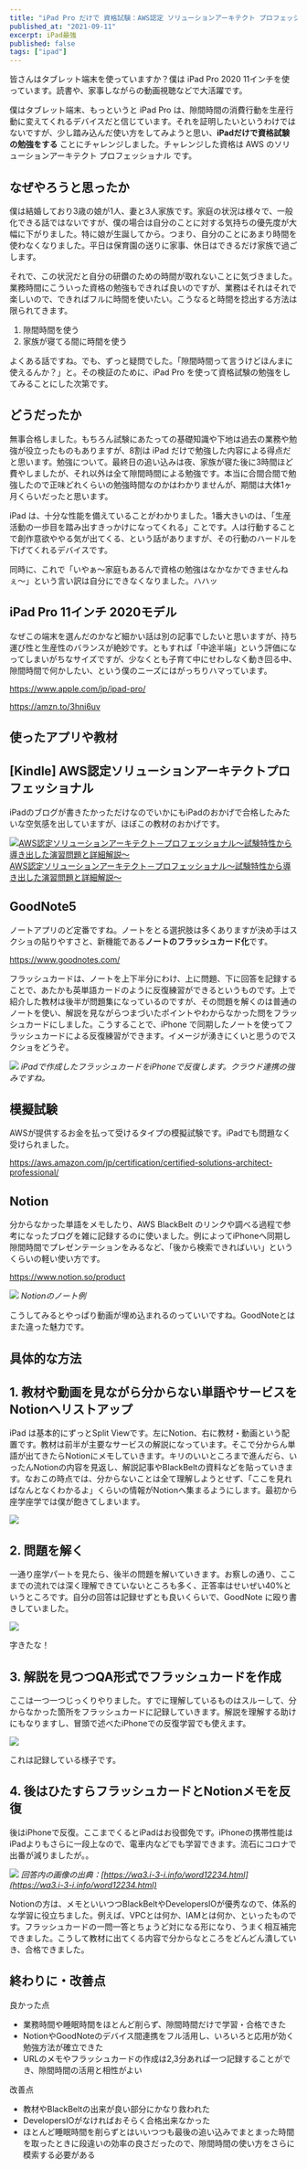 ```yaml
---
title: "iPad Pro だけで 資格試験：AWS認定 ソリューションアーキテクト プロフェッショナルに合格したので記録を残す"
published_at: "2021-09-11"
excerpt: iPad最強
published: false
tags: ["ipad"]
---
```


皆さんはタブレット端末を使っていますか？僕は iPad Pro 2020 11インチを使っています。読書や、家事しながらの動画視聴などで大活躍です。

僕はタブレット端末、もっというと iPad Pro は、隙間時間の消費行動を生産行動に変えてくれるデバイスだと信じています。それを証明したいというわけではないですが、少し踏み込んだ使い方をしてみようと思い、**iPadだけで資格試験の勉強をする** ことにチャレンジしました。チャレンジした資格は AWS のソリューションアーキテクト プロフェッショナル です。

## なぜやろうと思ったか

僕は結婚しており3歳の娘が1人、妻と3人家族です。家庭の状況は様々で、一般化できる話ではないですが、僕の場合は自分のことに対する気持ちの優先度が大幅に下がりました。特に娘が生誕してから。つまり、自分のことにあまり時間を使わなくなりました。平日は保育園の送りに家事、休日はできるだけ家族で過ごします。

それで、この状況だと自分の研鑽のための時間が取れないことに気づきました。業務時間にこういった資格の勉強もできれば良いのですが、業務はそれはそれで楽しいので、できればフルに時間を使いたい。こうなると時間を捻出する方法は限られてきます。

1. 隙間時間を使う
2. 家族が寝てる間に時間を使う

よくある話ですね。でも、ずっと疑問でした。「隙間時間って言うけどほんまに使えるんか？」と。その検証のために、iPad Pro を使って資格試験の勉強をしてみることにした次第です。

## どうだったか

無事合格しました。もちろん試験にあたっての基礎知識や下地は過去の業務や勉強が役立ったものもありますが、8割は iPad だけで勉強した内容による得点だと思います。勉強について。最終日の追い込みは夜、家族が寝た後に3時間ほど費やしましたが、それ以外は全て隙間時間による勉強です。本当に合間合間で勉強したので正味どれくらいの勉強時間なのかはわかりませんが、期間は大体1ヶ月くらいだったと思います。

iPad は、十分な性能を備えていることがわかりました。1番大きいのは、「生産活動の一歩目を踏み出すきっかけになってくれる」ことです。人は行動することで創作意欲ややる気が出てくる、という話がありますが、その行動のハードルを下げてくれるデバイスです。

同時に、これで「いやぁ〜家庭もあるんで資格の勉強はなかなかできませんねぇ〜」という言い訳は自分にできなくなりました。ハハッ

## iPad Pro 11インチ 2020モデル

なぜこの端末を選んだのかなど細かい話は別の記事でしたいと思いますが、持ち運び性と生産性のバランスが絶妙です。ともすれば「中途半端」という評価になってしまいがちなサイズですが、少なくとも子育て中にせわしなく動き回る中、隙間時間で何かしたい、という僕のニーズにはがっちりハマっています。

https://www.apple.com/jp/ipad-pro/

https://amzn.to/3hni6uv

## 使ったアプリや教材

## [Kindle] AWS認定ソリューションアーキテクトプロフェッショナル

iPadのブログが書きたかっただけなのでいかにもiPadのおかげで合格したみたいな空気感を出していますが、ほぼこの教材のおかげです。

[![AWS認定ソリューションアーキテクト－プロフェッショナル～試験特性から導き出した演習問題と詳細解説～](https://ws-fe.amazon-adsystem.com/widgets/q?_encoding=UTF8&MarketPlace=JP&ASIN=B08F9CQ6LT&ServiceVersion=20070822&ID=AsinImage&WS=1&Format=_SL250_&tag=yuwasama-22)](https://amzn.to/2XkbrKx)
[AWS認定ソリューションアーキテクト－プロフェッショナル～試験特性から導き出した演習問題と詳細解説～](https://amzn.to/2XkbrKx)

## GoodNote5

ノートアプリのど定番ですね。ノートをとる選択肢は多くありますが決め手はスクショの貼りやすさと、新機能である**ノートのフラッシュカード化**です。

https://www.goodnotes.com/

フラッシュカードは、ノートを上下半分にわけ、上に問題、下に回答を記録することで、あたかも英単語カードのように反復練習ができるというものです。上で紹介した教材は後半が問題集になっているのですが、その問題を解くのは普通のノートを使い、解説を見ながらつまづいたポイントやわからなかった問をフラッシュカードにしました。こうすることで、iPhone で同期したノートを使ってフラッシュカードによる反復練習ができます。イメージが湧きにくいと思うのでスクショをどうぞ。

![](/images/ipad-pro-aws-solution-architect-professional/2021-09-12-00-17-42.png)
*iPadで作成したフラッシュカードをiPhoneで反復します。クラウド連携の強みですね。*

## 模擬試験

AWSが提供するお金を払って受けるタイプの模擬試験です。iPadでも問題なく受けられました。

https://aws.amazon.com/jp/certification/certified-solutions-architect-professional/

## Notion

分からなかった単語をメモしたり、AWS BlackBelt のリンクや調べる過程で参考になったブログを雑に記録するのに使いました。例によってiPhoneへ同期し隙間時間でプレゼンテーションをみるなど、「後から検索できればいい」というくらいの軽い使い方です。

https://www.notion.so/product

![](/images/ipad-pro-aws-solution-architect-professional/2021-09-12-00-34-18.png)
*Notionのノート例*

こうしてみるとやっぱり動画が埋め込まれるのっていいですね。GoodNoteとはまた違った魅力です。

## 具体的な方法

## 1. 教材や動画を見ながら分からない単語やサービスをNotionへリストアップ

iPad は基本的にずっとSplit Viewです。左にNotion、右に教材・動画という配置です。教材は前半が主要なサービスの解説になっています。そこで分からん単語が出てきたらNotionにメモしていきます。キリのいいところまで進んだら、いったんNotionの内容を見返し、解説記事やBlackBeltの資料などを貼っていきます。なおこの時点では、分からないことは全て理解しようとせず、「ここを見ればなんとなくわかるよ」くらいの情報がNotionへ集まるようにします。最初から座学座学では僕が飽きてしまいます。

![](/images/ipad-pro-aws-solution-architect-professional/2021-09-12-00-38-59.png)


## 2. 問題を解く

一通り座学パートを見たら、後半の問題を解いていきます。お察しの通り、ここまでの流れでは深く理解できていないところも多く、正答率はせいぜい40%というところです。自分の回答は記録せずとも良いくらいで、GoodNote に殴り書きしていました。

![](/images/ipad-pro-aws-solution-architect-professional/2021-09-12-00-39-26.png)

字きたな！

## 3. 解説を見つつQA形式でフラッシュカードを作成

ここは一つ一つじっくりやりました。すでに理解しているものはスルーして、分からなかった箇所をフラッシュカードに記録していきます。解説を理解する助けにもなりますし、冒頭で述べたiPhoneでの反復学習でも使えます。

![](/images/ipad-pro-aws-solution-architect-professional/2021-09-12-00-39-49.png)

これは記録している様子です。

## 4. 後はひたすらフラッシュカードとNotionメモを反復

後はiPhoneで反復。ここまでくるとiPadはお役御免です。iPhoneの携帯性能はiPadよりもさらに一段上なので、電車内などでも学習できます。流石にコロナで出番が減りましたが。。

![](/images/ipad-pro-aws-solution-architect-professional/2021-09-12-00-40-32.png)
*回答内の画像の出典：[https://wa3.i-3-i.info/word12234.html](https://wa3.i-3-i.info/word12234.html)*

Notionの方は、メモといいつつBlackBeltやDevelopersIOが優秀なので、体系的な学習に役立ちました。例えば、VPCとは何か、IAMとは何か、といったものです。フラッシュカードの一問一答とちょうど対になる形になり、うまく相互補完できました。こうして教材に出てくる内容で分からなところをどんどん潰していき、合格できました。

## 終わりに・改善点

良かった点

- 業務時間や睡眠時間をほとんど削らず、隙間時間だけで学習・合格できた
- NotionやGoodNoteのデバイス間連携をフル活用し、いろいろと応用が効く勉強方法が確立できた
- URLのメモやフラッシュカードの作成は2,3分あれば一つ記録することができ、隙間時間の活用と相性がよい

改善点

- 教材やBlackBeltの出来が良い部分にかなり救われた
- DevelopersIOがなければおそらく合格出来なかった
- ほとんど睡眠時間を削らずとはいいつつも最後の追い込みでまとまった時間を取ったときに段違いの効率の良さだったので、隙間時間の使い方をさらに模索する必要がある